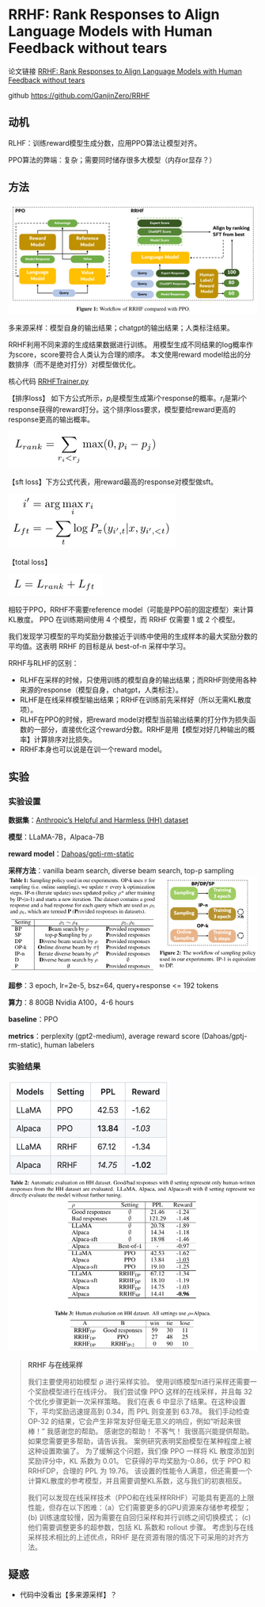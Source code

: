 # RRHF: Rank Responses to Align Language Models with Human Feedback without tears

论文链接 [RRHF: Rank Responses to Align Language Models with Human Feedback without tears](https://arxiv.org/pdf/2304.05302.pdf)

github https://github.com/GanjinZero/RRHF

## 动机
RLHF：训练reward模型生成分数，应用PPO算法让模型对齐。

PPO算法的弊端：复杂；需要同时储存很多大模型（内存or显存？）

## 方法
![Alt text](image.png)

多来源采样：模型自身的输出结果；chatgpt的输出结果；人类标注结果。

RRHF利用不同来源的生成结果数据进行训练。
用模型生成不同结果的log概率作为score，score要符合人类认为合理的顺序。
本文使用reward model给出的分数排序（而不是绝对打分）对模型做优化。

核心代码 [RRHFTrainer.py](RRHFTrainer.py)

【排序loss】
如下方公式所示，$p_i$是模型生成第$i$个response的概率。$r_i$是第$i$个response获得的reward打分。这个排序loss要求，模型要给reward更高的response更高的输出概率。

![Alt text](image-1.png)

【sft loss】下方公式代表，用reward最高的response对模型做sft。

![Alt text](image-2.png)

【total loss】

![Alt text](image-3.png)


相较于PPO，RRHF不需要reference model（可能是PPO前的固定模型）来计算KL散度。
PPO 在训练期间使用 4 个模型，而 RRHF 仅需要 1 或 2 个模型。

我们发现学习模型的平均奖励分数接近于训练中使用的生成样本的最大奖励分数的平均值。这表明 RRHF 的目标是从 best-of-n 采样中学习。

RRHF与RLHF的区别：
- RLHF在采样的时候，只使用训练的模型自身的输出结果；而RRHF则使用各种来源的response（模型自身，chatgpt，人类标注）。
- RLHF是在线采样模型输出结果；RRHF在训练前先采样好（所以无需KL散度项）。
- RLHF在PPO的时候，把reward model对模型当前输出结果的打分作为损失函数的一部分，直接优化这个reward分数。RRHF是用【模型对好几种输出的概率】计算排序对比损失。
- RRHF本身也可以说是在训一个reward model。

## 实验
### 实验设置
**数据集**：[Anthropic’s Helpful and Harmless (HH) dataset](https://huggingface.co/datasets/Dahoas/rm-static)

**模型**：LLaMA-7B，Alpaca-7B

**reward model**：[Dahoas/gptj-rm-static](https://huggingface.co/Dahoas/gptj-rm-static)

**采样方法**：vanilla beam search, diverse beam search, top-p sampling
![Alt text](image-5.png)

**超参**：3 epoch, lr=2e-5, bsz=64, query+response <= 192 tokens

**算力**：8 80GB Nvidia A100，4-6 hours

**baseline**：PPO

**metrics**：perplexity (gpt2-medium), average reward score (Dahoas/gptj-rm-static), human labelers

### 实验结果
![Alt text](image-4.png)
![Alt text](image-6.png)

> **RRHF 与在线采样** 
> 
> 我们主要使用初始模型 ρ 进行采样实验。 使用训练模型π进行采样还需要一个奖励模型进行在线评分。 我们尝试像 PPO 这样的在线采样，并且每 32 个优化步骤更新一次采样策略。 我们在表 6 中显示了结果。在这种设置下，平均奖励迅速提高到 0.34，而 PPL 则变差到 63.78。 我们手动检查 OP-32 的结果，它会产生非常友好但毫无意义的响应，例如“听起来很棒！” 我感谢您的帮助。 感谢您的帮助！ 不客气！ 我很高兴能提供帮助。 如果您需要更多帮助，请告诉我。 案例研究表明奖励模型在某种程度上被这种设置欺骗了。 为了缓解这个问题，我们像 PPO 一样将 KL 散度添加到奖励评分中，KL 系数为 0.01。 它获得的平均奖励为-0.86，优于 PPO 和 RRHFDP，合理的 PPL 为 19.76。 该设置的性能令人满意，但还需要一个计算KL散度的参考模型，并且需要调整KL系数，这与我们的初衷相反。
> 
> 我们可以发现在线采样技术（PPO和在线采样RRHF）可能具有更高的上限性能，但存在以下困难：（a）它们需要更多的GPU资源来存储参考模型； (b) 训练速度较慢，因为需要在自回归采样和并行训练之间切换模式； (c) 他们需要调整更多的超参数，包括 KL 系数和 rollout 步骤。 考虑到与在线采样技术相比的上述优点，RRHF 是在资源有限的情况下可采用的对齐方法。

## 疑惑
- 代码中没看出【多来源采样】？